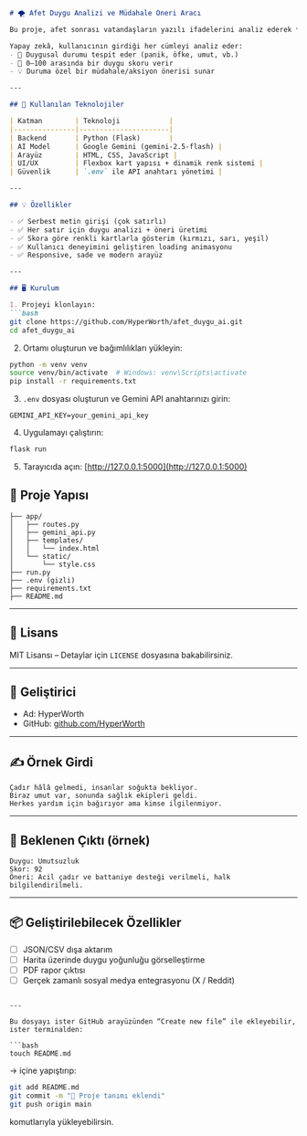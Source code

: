 ````markdown
# 🌪️ Afet Duygu Analizi ve Müdahale Öneri Aracı

Bu proje, afet sonrası vatandaşların yazılı ifadelerini analiz ederek **duygusal durumu belirlemeyi** ve bu duyguya uygun **müdahale önerileri sunmayı** amaçlayan bir yapay zeka destekli araçtır.

Yapay zekâ, kullanıcının girdiği her cümleyi analiz eder:
- 🧠 Duygusal durumu tespit eder (panik, öfke, umut, vb.)
- 🎯 0–100 arasında bir duygu skoru verir
- 💡 Duruma özel bir müdahale/aksiyon önerisi sunar

---

## 🔧 Kullanılan Teknolojiler

| Katman        | Teknoloji            |
|---------------|----------------------|
| Backend       | Python (Flask)       |
| AI Model      | Google Gemini (gemini-2.5-flash) |
| Arayüz        | HTML, CSS, JavaScript |
| UI/UX         | Flexbox kart yapısı + dinamik renk sistemi |
| Güvenlik      | `.env` ile API anahtarı yönetimi |

---

## 💡 Özellikler

- ✅ Serbest metin girişi (çok satırlı)
- ✅ Her satır için duygu analizi + öneri üretimi
- ✅ Skora göre renkli kartlarla gösterim (kırmızı, sarı, yeşil)
- ✅ Kullanıcı deneyimini geliştiren loading animasyonu
- ✅ Responsive, sade ve modern arayüz

---

## 🖥️ Kurulum

1. Projeyi klonlayın:
```bash
git clone https://github.com/HyperWorth/afet_duygu_ai.git
cd afet_duygu_ai
````

2. Ortamı oluşturun ve bağımlılıkları yükleyin:

```bash
python -m venv venv
source venv/bin/activate  # Windows: venv\Scripts\activate
pip install -r requirements.txt
```

3. `.env` dosyası oluşturun ve Gemini API anahtarınızı girin:

```
GEMINI_API_KEY=your_gemini_api_key
```

4. Uygulamayı çalıştırın:

```bash
flask run
```

5. Tarayıcıda açın: [http://127.0.0.1:5000](http://127.0.0.1:5000)


## 📁 Proje Yapısı

```
├── app/
│   ├── routes.py
│   ├── gemini_api.py
│   ├── templates/
│   │   └── index.html
│   └── static/
│       └── style.css
├── run.py
├── .env (gizli)
├── requirements.txt
├── README.md
```

---

## 📄 Lisans

MIT Lisansı – Detaylar için `LICENSE` dosyasına bakabilirsiniz.

---

## 👤 Geliştirici

* Ad: HyperWorth
* GitHub: [github.com/HyperWorth](https://github.com/HyperWorth)

---

## ✍️ Örnek Girdi

```text
Çadır hâlâ gelmedi, insanlar soğukta bekliyor.
Biraz umut var, sonunda sağlık ekipleri geldi.
Herkes yardım için bağırıyor ama kimse ilgilenmiyor.
```

---

## 🎯 Beklenen Çıktı (örnek)

```text
Duygu: Umutsuzluk
Skor: 92
Öneri: Acil çadır ve battaniye desteği verilmeli, halk bilgilendirilmeli.
```

---

## 📦 Geliştirilebilecek Özellikler

* [ ] JSON/CSV dışa aktarım
* [ ] Harita üzerinde duygu yoğunluğu görselleştirme
* [ ] PDF rapor çıktısı
* [ ] Gerçek zamanlı sosyal medya entegrasyonu (X / Reddit)

````

---

Bu dosyayı ister GitHub arayüzünden “Create new file” ile ekleyebilir, ister terminalden:

```bash
touch README.md
````

→ içine yapıştırıp:

```bash
git add README.md
git commit -m "📝 Proje tanımı eklendi"
git push origin main
```
komutlarıyla yükleyebilirsin.
